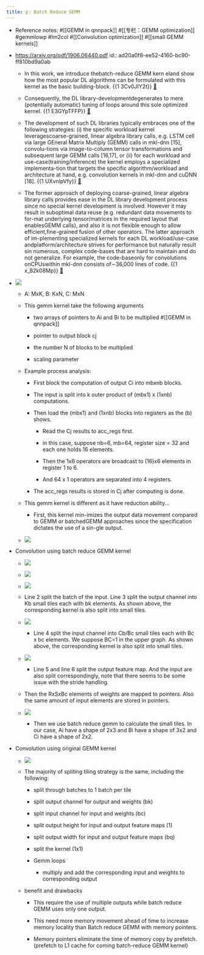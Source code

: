 ```yaml
---
title: p: Batch Reduce GEMM
---
```


- Reference notes: #[[GEMM in qnnpack]] #[[专栏：GEMM optimization]] #gemmlowp  #Im2col #[[Convolution optimization]] #[[small GEMM kernels]]

- https://arxiv.org/pdf/1906.06440.pdf
id:: ad20a0f8-ee52-4160-bc90-ff810bd9a0ab
	 - In this work, we introduce thebatch-reduce GEMM kern eland show how the most popular DL algorithms can be formulated with this kernel as the basic building-block.  {{1  3Cv0JIY2t}} [📑](((ad20a0f8-ee52-4160-bc90-ff810bd9a0ab)))

	 - Consequently, the DL library-developmentdegenerates to mere (potentially automatic) tuning of loops around this sole optimized kernel.  {{1  E3GYpTFFP}} [📑](((ad20a0f8-ee52-4160-bc90-ff810bd9a0ab)))

	 - The development of such DL libraries typically embraces one of the following strategies: (i) the specific workload kernel leveragescoarse-grained, linear algebra library calls, e.g. LSTM cell via large GEneral Matrix Multiply (GEMM) calls in mkl-dnn [15], convolu-tions via image-to-column tensor transformations and subsequent large GEMM calls [16,17], or (ii) for each workload and use-case(training/inference) the kernel employs a specialized implementa-tion that targets the specific algorithm/workload and architecture at hand, e.g. convolution kernels in mkl-dnn and cuDNN [18]. {{1  UXvnlpVfy}} [📑](((ad20a0f8-ee52-4160-bc90-ff810bd9a0ab)))

	 - The former approach of deploying coarse-grained, linear algebra library calls provides ease in the DL library development process since no special kernel development is involved. However it may result in suboptimal data reuse (e.g. redundant data movements to for-mat underlying tensor/matrices in the required layout that enablesGEMM calls), and also it is not flexible enough to allow efficient,fine-grained fusion of other operators. The latter approach of im-plementing specialized kernels for each DL workload/use-case andplatform/architecture strives for performance but naturally result sin numerous, complex code-bases that are hard to maintain and do not generalize. For example, the code-baseonly for convolutions onCPUswithin mkl-dnn consists of∼36,000 lines of code.  {{1  x_82k08Mp}} [📑](((ad20a0f8-ee52-4160-bc90-ff810bd9a0ab)))

- ![](../assets/Iu_0Yk4z03.png)
	 - A: MxK, B: KxN, C: MxN

	 - This gemm kernel take the following arguments
		 - two arrays of pointers to Ai and Bi to be multiplied #[[GEMM in qnnpack]]

		 - pointer to output block cj

		 - the number N of blocks to be multiplied

		 - scaling parameter

	 - Example process analysis:
		 - First block the computation of output Ci into mbxnb blocks. 

		 - The input is split into k outer product of (mbx1) x (1xnb) computations. 

		 - Then load the (mbx1) and (1xnb) blocks into registers as the (b) shows.
			 - Read the Cj results to acc_regs first.

			 - in this case, suppose nb=6, mb=64, register size = 32 and each one holds 16 elements.

			 - Then the 1x6 operators are broadcast to (16)x6 elements in register 1 to 6.

			 - And 64 x 1 operators are separated into 4 registers.

		 - The acc_regs results is stored in Cj after computing is done.

	 - This gemm kernel is different as it have reduction ability...
		 - First, this kernel min-imizes the output data movement compared to GEMM or batchedGEMM approaches since the specification dictates the use of a sin-gle output.

	 - ![](../assets/WzhOpqYncY.png)

- Convolution using batch reduce GEMM kernel
	 - ![](../assets/ul9WFZgyOl.png)

	 - ![](../assets/VvJcPsZOQE.png)

	 - ![](../assets/soI7opDm0D.png)

	 - Line 2 split the batch of the input. Line 3 split the output channel into Kb small tiles each with bk elements. As shown above, the corresponding kernel is also split into small tiles.

	 - ![](../assets/QWyb5maXUJ.png)
		 - Line 4 split the input channel into Cb/Bc small tiles each with Bc x bc elements. We suppose BC=1 in the upper graph. As shown above, the corresponding kernel is also split into small tiles.

	 - ![](../assets/ZRiJyHF6Tj.png)
		 - Line 5 and line 6 split the output feature map. And the input are also split correspondingly, note that there seems to be some issue with the stride handling. 

	 - Then the RxSxBc elements of weights are mapped to pointers. Also the same amount of input elements are stored in pointers. 

	 - ![](../assets/9PT8EAmZz3.png)
		 - Then we use batch reduce gemm to calculate the small tiles. In our case, Ai have a shape of 2x3 and Bi have a shape of 3x2 and Ci have a shape of 2x2. 

- Convolution using original GEMM kernel
	 - ![](../assets/Arl51xGGv4.png)

	 - The majority of spliting tiling strategy is the same, including the following:
		 - split through batches to 1 batch per tile

		 - split output channel for output and weights (bk)

		 - split input channel for input and weights (bc)

		 - split output height for input and output feature maps (1)

		 - split output width for input and output feature maps (bq)

		 - split the kernel (1x1)

		 - Gemm loops
			 - multiply and add the corresponding input and weights to corresponding output

	 - benefit and drawbacks
		 - This require the use of multiple outputs while batch reduce GEMM uses only one output.

		 - This need more memory movement ahead of time to increase memory locality than Batch reduce GEMM with memory pointers.

		 - Memory pointers eliminate the time of memory copy by prefetch. (prefetch to L1 cache for coming batch-reduce GEMM kernel)
